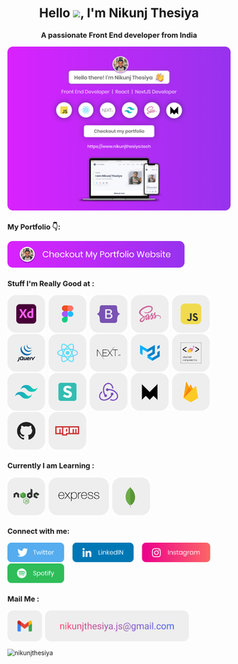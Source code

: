 <h1 align="center">Hello <img src="https://media.giphy.com/media/hvRJCLFzcasrR4ia7z/giphy.gif" width="25px">, I'm Nikunj Thesiya</h1>
<h3 align="center">A passionate Front End developer from India</h3>

<a href="https://www.nikunjthesiya.tech/" target="_blank"><img src="https://github.com/NikunjThesiya/NikunjThesiya/blob/main/Images/nikunjthesiyabanner.png" alt="Nikunj Thesiya GitHub header image"></a>

<h3 align="left">My Portfolio 👇:</h3>

<p><a href="https://www.nikunjthesiya.tech/"><img src="https://github.com/NikunjThesiya/NikunjThesiya/blob/main/Images/checkoutimage.png" width=400></a></p>

<h3 align="left">Stuff I'm Really Good at : </h3>

<p align="left"><img src="https://github.com/NikunjThesiya/NikunjThesiya/blob/main/Images/adobexd.png" height=85> &nbsp;<img src="https://github.com/NikunjThesiya/NikunjThesiya/blob/main/Images/figma.png" height=85> &nbsp;<img src="https://github.com/NikunjThesiya/NikunjThesiya/blob/main/Images/bootstrap.png" height=85> &nbsp;<img src="https://github.com/NikunjThesiya/NikunjThesiya/blob/main/Images/sass.png" height=85> &nbsp;<img src="https://github.com/NikunjThesiya/NikunjThesiya/blob/main/Images/javascript.png" height=85> &nbsp;<img src="https://github.com/NikunjThesiya/NikunjThesiya/blob/main/Images/jquery.png" height=85> &nbsp;<img src="https://github.com/NikunjThesiya/NikunjThesiya/blob/main/Images/react.png" height=85> &nbsp;<img src="https://github.com/NikunjThesiya/NikunjThesiya/blob/main/Images/nextjs.png" height=85> &nbsp;<img src="https://github.com/NikunjThesiya/NikunjThesiya/blob/main/Images/materialui.png" height=85> &nbsp;<img src="https://github.com/NikunjThesiya/NikunjThesiya/blob/main/Images/styled-components.png" height=85> &nbsp;<img src="https://github.com/NikunjThesiya/NikunjThesiya/blob/main/Images/tailwindcss.png" height=85> &nbsp;<img src="https://github.com/NikunjThesiya/NikunjThesiya/blob/main/Images/semanticui.png" height=85> &nbsp;<img src="https://github.com/NikunjThesiya/NikunjThesiya/blob/main/Images/redux.png" height=85> &nbsp;<img src="https://github.com/NikunjThesiya/NikunjThesiya/blob/main/Images/framer.png" height=85> &nbsp;<img src="https://github.com/NikunjThesiya/NikunjThesiya/blob/main/Images/firebase.png" height=85> &nbsp;<img src="https://github.com/NikunjThesiya/NikunjThesiya/blob/main/Images/github.png" height=85> &nbsp;<img src="https://github.com/NikunjThesiya/NikunjThesiya/blob/main/Images/npm.png" height=85></p>

<h3 align="left">Currently I am Learning : </h3>

<p align="left"><img src="https://github.com/NikunjThesiya/NikunjThesiya/blob/main/Images/nodejs.png" height=85> &nbsp;<img src="https://github.com/NikunjThesiya/NikunjThesiya/blob/main/Images/express.png" height=85> &nbsp;<img src="https://github.com/NikunjThesiya/NikunjThesiya/blob/main/Images/mongodb.png" height=85></p>

<h3 align="left">Connect with me:</h3>

<p>
  <a href="https://twitter.com/NikunjThesiya2"><img src="https://github.com/NikunjThesiya/NikunjThesiya/blob/main/Images/twitterlogo.png" height=44></a> &nbsp; &nbsp; <a href="https://www.linkedin.com/in/nikunjthesiya/"><img src="https://github.com/NikunjThesiya/NikunjThesiya/blob/main/Images/linkedinlogo.png" height=44></a> &nbsp; &nbsp; <a href="https://www.instagram.com/ll_nikunj.thesiya_ll/"><img src="https://github.com/NikunjThesiya/NikunjThesiya/blob/main/Images/instagramlogo.png" height=44></a> &nbsp; &nbsp; <a href="https://open.spotify.com/user/31crz5k4dzevnbmicr5lcng6pdne?si=1edb9d19cd7e4461"><img src="https://github.com/NikunjThesiya/NikunjThesiya/blob/main/Images/spotifylogo.png" height=44></a>

</p>

<h3 align="left">Mail Me : </h3>

<p align="left"><img src="https://github.com/NikunjThesiya/NikunjThesiya/blob/main/Images/gmail.png" height=70> &nbsp;<img src="https://github.com/NikunjThesiya/NikunjThesiya/blob/main/Images/mail.png" height=70></p>

<p align="left"> <img src="https://komarev.com/ghpvc/?username=nikunjthesiya&label=Profile%20views&color=0e75b6&style=flat" alt="nikunjthesiya" /> </p>



<!---
NikunjThesiya/NikunjThesiya is a ✨ special ✨ repository because its `README.md` (this file) appears on your GitHub profile.
You can click the Preview link to take a look at your changes.
--->

